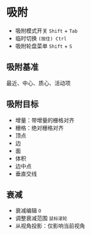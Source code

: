 # 吸附

- 吸附模式开关 `Shift` + `Tab`
- 临时切换 `(按住) Ctrl`
- 吸附轮盘菜单 `Shift` + `S`

## 吸附基准

最近、中心、质心、活动项

## 吸附目标

- 增量：带增量的栅格对齐
- 栅格：绝对栅格对齐
- 顶点
- 边
- 面
- 体积
- 边中点
- 垂直交线

## 衰减

- 衰减编辑 `O`
- 调整衰减范围 `鼠标滚轮`
- 从视角投影：仅影响当前视角

